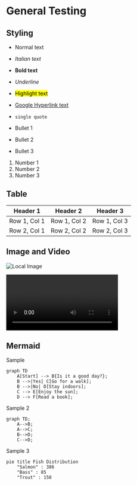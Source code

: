 # General Testing
## Styling
- Normal text
- *Italian text*
- **Bold text**
- _Underline_
- <mark>Highlight text</mark>
- [Google Hyperlink text](https://www.google.com/)
- `single quote`

- Bullet 1
- Bullet 2
- Bullet 3

1. Number 1
2. Number 2
3. Number 3

## Table

| Header 1 | Header 2 | Header 3 |
|---|---|---|
| Row 1, Col 1 | Row 1, Col 2 | Row 1, Col 3 |
| Row 2, Col 1 | Row 2, Col 2 | Row 2, Col 3 |

## Image and Video

![Local Image](/img/green_background.jpg)

<!-- ![Website Image](https://docusaurus-junhong.s3.ap-southeast-1.amazonaws.com/%E7%A8%BB%E7%94%B0.jpg) -->

<video controls>
  <source src="https://docusaurus-junhong.s3.ap-southeast-1.amazonaws.com/static/img/3sec.mp4" />
</video>

<!-- <iframe src="https://docusaurus-junhong.s3.ap-southeast-1.amazonaws.com/5sec.mp4"></iframe> -->

## Mermaid

Sample
```mermaid
graph TD
    A[Start] --> B{Is it a good day?};
    B -->|Yes| C[Go for a walk];
    B -->|No| D[Stay indoors];
    C --> E[Enjoy the sun];
    D --> F[Read a book];
```

Sample 2
```mermaid
graph TD;
    A-->B;
    A-->C;
    B-->D;
    C-->D;
```

Sample 3
```mermaid
pie title Fish Distribution
    "Salmon" : 386
    "Bass" : 85
    "Trout" : 150
```